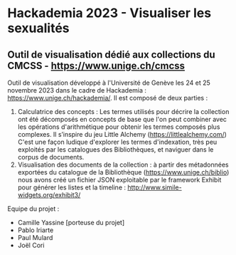# Hackademia 2023 - Visualiser les sexualités
## Outil de visualisation dédié aux collections du CMCSS - https://www.unige.ch/cmcss

Outil de visualisation développé à l'Université de Genève les 24 et 25 novembre 2023 dans le cadre de Hackademia : https://www.unige.ch/hackademia/. Il est composé de deux parties :

1. Calculatrice des concepts : Les termes utilisés pour décrire la collection ont été décomposés en concepts de base que l'on peut combiner avec les opérations d'arithmétique pour obtenir les termes composés plus complexes. Il s’inspire du jeu Little Alchemy (https://littlealchemy.com/) C'est une façon ludique d'explorer les termes d'indexation, très peu exploités par les catalogues des Bibliothèques, et naviguer dans le corpus de documents.
2. Visualisation des documents de la collection : à partir des métadonnées exportées du catalogue de la Bibliothèque (https://www.unige.ch/biblio) nous avons créé un fichier JSON exploitable par le framework Exhibit pour générer les listes et la timeline : http://www.simile-widgets.org/exhibit3/

Equipe du projet :
 * Camille Yassine [porteuse du projet]
 * Pablo Iriarte
 * Paul Mulard
 * Joël Cori

